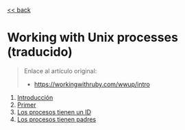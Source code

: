[<< back](../../README.md)

# Working with Unix processes (traducido)

> Enlace al artículo original:
> * https://workingwithruby.com/wwup/intro

1. [Introducción](01-introduction.md)
1. [Primer](02-primer.md)
1. [Los procesos tienen un ID](03-processes_have_id.md)
1. [Los procesos tienen padres](04-processes_have_parents.md)
